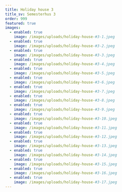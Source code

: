 ```yaml
---
title: Holiday house 3
title_sv: Semesterhus 3
order: 999
featured: true
images:
  - enabled: true
    image: /images/uploads/holiday-house-#3-1.jpeg
  - enabled: true
    image: /images/uploads/holiday-house-#3-2.jpeg
  - enabled: true
    image: /images/uploads/holiday-house-#3-3.jpeg
  - enabled: true
    image: /images/uploads/holiday-house-#3-4.jpeg
  - enabled: true
    image: /images/uploads/holiday-house-#3-5.jpeg
  - enabled: true
    image: /images/uploads/holiday-house-#3-6.jpeg
  - enabled: true
    image: /images/uploads/holiday-house-#3-7.jpeg
  - enabled: true
    image: /images/uploads/holiday-house-#3-8.jpeg
  - enabled: true
    image: /images/uploads/holiday-house-#3-9.jpeg
  - enabled: true
    image: /images/uploads/holiday-house-#3-10.jpeg
  - enabled: true
    image: /images/uploads/holiday-house-#3-11.jpeg
  - enabled: true
    image: /images/uploads/holiday-house-#3-12.jpeg
  - enabled: true
    image: /images/uploads/holiday-house-#3-13.jpeg
  - enabled: true
    image: /images/uploads/holiday-house-#3-14.jpeg
  - enabled: true
    image: /images/uploads/holiday-house-#3-15.jpeg
  - enabled: true
    image: /images/uploads/holiday-house-#3-16.jpeg
  - enabled: true
    image: /images/uploads/holiday-house-#3-17.jpeg
---
```


